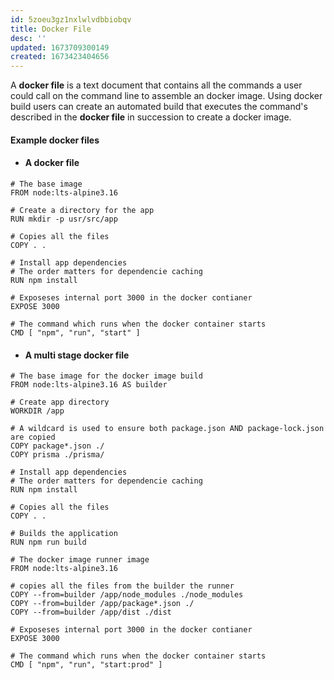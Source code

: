 ```yaml
---
id: 5zoeu3gz1nxlwlvdbbiobqv
title: Docker File
desc: ''
updated: 1673709300149
created: 1673423404656
---
```


 A **docker file** is  a text document that contains all the commands a user could call on the command line to assemble an docker image. Using docker build users can create an automated build that executes the command's described in the **docker file** in succession to create a docker image.

#### Example docker files

- #### A docker file  

```Docker
# The base image
FROM node:lts-alpine3.16

# Create a directory for the app
RUN mkdir -p usr/src/app

# Copies all the files 
COPY . .

# Install app dependencies
# The order matters for dependencie caching
RUN npm install

# Exposeses internal port 3000 in the docker contianer
EXPOSE 3000

# The command which runs when the docker container starts
CMD [ "npm", "run", "start" ]
```

- #### A multi stage docker file  

```Docker
# The base image for the docker image build
FROM node:lts-alpine3.16 AS builder

# Create app directory
WORKDIR /app

# A wildcard is used to ensure both package.json AND package-lock.json are copied
COPY package*.json ./
COPY prisma ./prisma/

# Install app dependencies
# The order matters for dependencie caching
RUN npm install

# Copies all the files 
COPY . .

# Builds the application
RUN npm run build

# The docker image runner image
FROM node:lts-alpine3.16

# copies all the files from the builder the runner
COPY --from=builder /app/node_modules ./node_modules
COPY --from=builder /app/package*.json ./
COPY --from=builder /app/dist ./dist

# Exposeses internal port 3000 in the docker contianer
EXPOSE 3000

# The command which runs when the docker container starts
CMD [ "npm", "run", "start:prod" ]
```  
